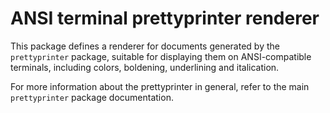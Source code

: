 ANSI terminal prettyprinter renderer
====================================

This package defines a renderer for documents generated by the `prettyprinter`
package, suitable for displaying them on ANSI-compatible terminals, including
colors, boldening, underlining and italication.

For more information about the prettyprinter in general, refer to the main
`prettyprinter` package documentation.
